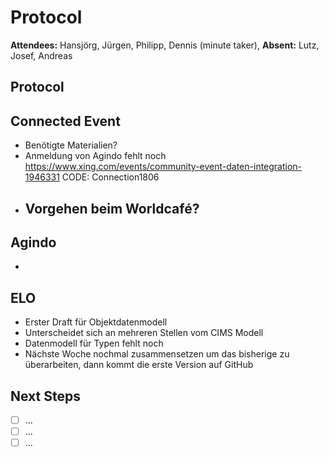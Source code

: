 # Protocol

**Attendees:** Hansjörg, Jürgen, Philipp, Dennis (minute taker), **Absent:** Lutz, Josef, Andreas

## Protocol

## Connected Event
- Benötigte Materialien?
- Anmeldung von Agindo fehlt noch https://www.xing.com/events/community-event-daten-integration-1946331 CODE: Connection1806
- Vorgehen beim Worldcafé?
  -

## Agindo
-

## ELO
- Erster Draft für Objektdatenmodell
- Unterscheidet sich an mehreren Stellen vom CIMS Modell
- Datenmodell für Typen fehlt noch
- Nächste Woche nochmal zusammensetzen um das bisherige zu überarbeiten, dann kommt die erste Version auf GitHub

## Next Steps

- [ ] ...
- [ ] ...
- [ ] ...
